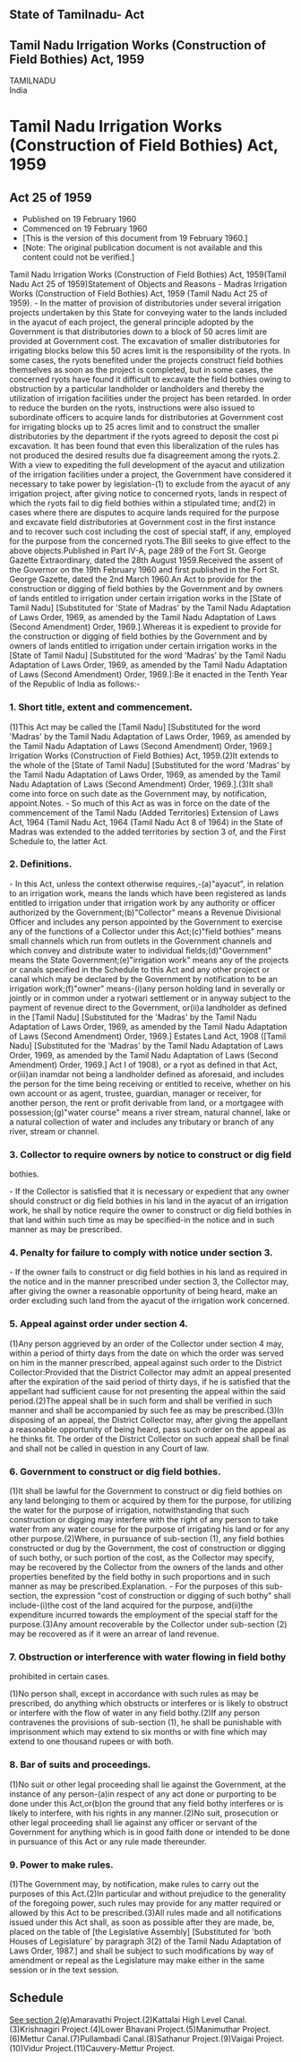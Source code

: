 ## State of Tamilnadu- Act

## Tamil Nadu Irrigation Works (Construction of Field Bothies) Act, 1959

TAMILNADU  
India

# Tamil Nadu Irrigation Works (Construction of Field Bothies) Act, 1959

## Act 25 of 1959

  * Published on 19 February 1960 
  * Commenced on 19 February 1960 
  * [This is the version of this document from 19 February 1960.] 
  * [Note: The original publication document is not available and this content could not be verified.] 

Tamil Nadu Irrigation Works (Construction of Field Bothies) Act, 1959(Tamil
Nadu Act 25 of 1959)Statement of Objects and Reasons - Madras Irrigation Works
(Construction of Field Bothies) Act, 1959 (Tamil Nadu Act 25 of 1959). - In
the matter of provision of distributories under several irrigation projects
undertaken by this State for conveying water to the lands included in the
ayacut of each project, the general principle adopted by the Government is
that distributories down to a block of 50 acres limit are provided at
Government cost. The excavation of smaller distributories for irrigating
blocks below this 50 acres limit is the responsibility of the ryots. In some
cases, the ryots benefited under the projects construct field bothies
themselves as soon as the project is completed, but in some cases, the
concerned ryots have found it difficult to excavate the field bothies owing to
obstruction by a particular landholder or landholders and thereby the
utilization of irrigation facilities under the project has been retarded. In
order to reduce the burden on the ryots, instructions were also issued to
subordinate officers to acquire lands for distributories at Government cost
for irrigating blocks up to 25 acres limit and to construct the smaller
distributories by the department if the ryots agreed to deposit the cost pi
excavation. It has been found that even this liberalization of the rules has
not produced the desired results due fa disagreement among the ryots.2\. With
a view to expediting the full development of the ayacut and utilization of the
irrigation facilities under a project, the Government have considered it
necessary to take power by legislation-(1) to exclude from the ayacut of any
irrigation project, after giving notice to concerned ryots, lands in respect
of which the ryots fail to dig field bothies within a stipulated time; and(2)
in cases where there are disputes to acquire lands required for the purpose
and excavate field distributories at Government cost in the first instance and
to recover such cost including the cost of special staff, if any, employed for
the purpose from the concerned ryots.The Bill seeks to give effect to the
above objects.Published in Part IV-A, page 289 of the Fort St. George Gazette
Extraordinary, dated the 28th August 1959.Received the assent of the Governor
on the 19th February 1960 and first published in the Fort St. George Gazette,
dated the 2nd March 1960.An Act to provide for the construction or digging of
field bothies by the Government and by owners of lands entitled to irrigation
under certain irrigation works in the [State of Tamil Nadu] [Substituted for
'State of Madras' by the Tamil Nadu Adaptation of Laws Order, 1969, as amended
by the Tamil Nadu Adaptation of Laws (Second Amendment) Order, 1969.].Whereas
it is expedient to provide for the construction or digging of field bothies by
the Government and by owners of lands entitled to irrigation under certain
irrigation works in the [State of Tamil Nadu] [Substituted for the word
'Madras' by the Tamil Nadu Adaptation of Laws Order, 1969, as amended by the
Tamil Nadu Adaptation of Laws (Second Amendment) Order, 1969.]:Be it enacted
in the Tenth Year of the Republic of India as follows:-

### 1. Short title, extent and commencement.

(1)This Act may be called the [Tamil Nadu] [Substituted for the word 'Madras'
by the Tamil Nadu Adaptation of Laws Order, 1969, as amended by the Tamil Nadu
Adaptation of Laws (Second Amendment) Order, 1969.] Irrigation Works
(Construction of Field Bothies) Act, 1959.(2)It extends to the whole of the
[State of Tamil Nadu] [Substituted for the word 'Madras' by the Tamil Nadu
Adaptation of Laws Order, 1969, as amended by the Tamil Nadu Adaptation of
Laws (Second Amendment) Order, 1969.].(3)It shall come into force on such date
as the Government may, by notification, appoint.Notes. - So much of this Act
as was in force on the date of the commencement of the Tamil Nadu (Added
Territories) Extension of Laws Act, 1964 (Tamil Nadu Act, 1964 (Tamil Nadu Act
8 of 1964) in the State of Madras was extended to the added territories by
section 3 of, and the First Schedule to, the latter Act.

### 2. Definitions.

\- In this Act, unless the context otherwise requires,-(a)"ayacut", in
relation to an irrigation work, means the lands which have been registered as
lands entitled to irrigation under that irrigation work by any authority or
officer authorized by the Government;(b)"Collector" means a Revenue Divisional
Officer and includes any person appointed by the Government to exercise any of
the functions of a Collector under this Act;(c)"field bothies" means small
channels which run from outlets in the Government channels and which convey
and distribute water to individual fields;(d)"Government" means the State
Government;(e)"irrigation work" means any of the projects or canals specified
in the Schedule to this Act and any other project or canal which may be
declared by the Government by notification to be an irrigation work;(f)"owner"
means-(i)any person holding land in severally or jointly or in common under a
ryotwari settlement or in anyway subject to the payment of revenue direct to
the Government, or(ii)a landholder as defined in the [Tamil Nadu] [Substituted
for the 'Madras' by the Tamil Nadu Adaptation of Laws Order, 1969, as amended
by the Tamil Nadu Adaptation of Laws (Second Amendment) Order, 1969.] Estates
Land Act, 1908 ([Tamil Nadu] [Substituted for the 'Madras' by the Tamil Nadu
Adaptation of Laws Order, 1969, as amended by the Tamil Nadu Adaptation of
Laws (Second Amendment) Order, 1969.] Act I of 1908), or a ryot as defined in
that Act, or(iii)an inamdar not being a landholder defined as aforesaid, and
includes the person for the time being receiving or entitled to receive,
whether on his own account or as agent, trustee, guardian, manager or
receiver, for another person, the rent or profit derivable from land, or a
mortgagee with possession;(g)"water course" means a river stream, natural
channel, lake or a natural collection of water and includes any tributary or
branch of any river, stream or channel.

### 3. Collector to require owners by notice to construct or dig field
bothies.

\- If the Collector is satisfied that it is necessary or expedient that any
owner should construct or dig field bothies in his land in the ayacut of an
irrigation work, he shall by notice require the owner to construct or dig
field bothies in that land within such time as may be specified-in the notice
and in such manner as may be prescribed.

### 4. Penalty for failure to comply with notice under section 3.

\- If the owner fails to construct or dig field bothies in his land as
required in the notice and in the manner prescribed under section 3, the
Collector may, after giving the owner a reasonable opportunity of being heard,
make an order excluding such land from the ayacut of the irrigation work
concerned.

### 5. Appeal against order under section 4.

(1)Any person aggrieved by an order of the Collector under section 4 may,
within a period of thirty days from the date on which the order was served on
him in the manner prescribed, appeal against such order to the District
Collector:Provided that the District Collector may admit an appeal presented
after the expiration of the said period of thirty days, if he is satisfied
that the appellant had sufficient cause for not presenting the appeal within
the said period.(2)The appeal shall be in such form and shall be verified in
such manner and shall be accompanied by such fee as may be prescribed.(3)In
disposing of an appeal, the District Collector may, after giving the appellant
a reasonable opportunity of being heard, pass such order on the appeal as he
thinks fit. The order of the District Collector on such appeal shall be final
and shall not be called in question in any Court of law.

### 6. Government to construct or dig field bothies.

(1)It shall be lawful for the Government to construct or dig field bothies on
any land belonging to them or acquired by them for the purpose, for utilizing
the water for the purpose of irrigation, notwithstanding that such
construction or digging may interfere with the right of any person to take
water from any water course for the purpose of irrigating his land or for any
other purpose.(2)Where, in pursuance of sub-section (1), any field bothies
constructed or dug by the Government, the cost of construction or digging of
such bothy, or such portion of the cost, as the Collector may specify, may be
recovered by the Collector from the owners of the lands and other properties
benefited by the field bothy in such proportions and in such manner as may be
prescribed.Explanation. - For the purposes of this sub-section, the expression
"cost of construction or digging of such bothy" shall include-(i)the cost of
the land acquired for the purpose, and(ii)the expenditure incurred towards the
employment of the special staff for the purpose.(3)Any amount recoverable by
the Collector under sub-section (2) may be recovered as if it were an arrear
of land revenue.

### 7. Obstruction or interference with water flowing in field bothy
prohibited in certain cases.

(1)No person shall, except in accordance with such rules as may be prescribed,
do anything which obstructs or interferes or is likely to obstruct or
interfere with the flow of water in any field bothy.(2)If any person
contravenes the provisions of sub-section (1), he shall be punishable with
imprisonment which may extend to six months or with fine which may extend to
one thousand rupees or with both.

### 8. Bar of suits and proceedings.

(1)No suit or other legal proceeding shall lie against the Government, at the
instance of any person-(a)in respect of any act done or purporting to be done
under this Act,or(b)on the ground that any field bothy interferes or is likely
to interfere, with his rights in any manner.(2)No suit, prosecution or other
legal proceeding shall lie against any officer or servant of the Government
for anything which is in good faith done or intended to be done in pursuance
of this Act or any rule made thereunder.

### 9. Power to make rules.

(1)The Government may, by notification, make rules to carry out the purposes
of this Act.(2)In particular and without prejudice to the generality of the
foregoing power, such rules may provide for any matter required or allowed by
this Act to be prescribed.(3)All rules made and all notifications issued under
this Act shall, as soon as possible after they are made, be, placed on the
table of [the Legislative Assembly] [Substituted for 'both Houses of
Legislature' by paragraph 3(2) of the Tamil Nadu Adaptation of Laws Order,
1987.] and shall be subject to such modifications by way of amendment or
repeal as the Legislature may make either in the same session or in the text
session.

## Schedule

[See section 2(e)](1)Amaravathi Project.(2)Kattalai High Level
Canal.(3)Krishnagiri Project.(4)Lower Bhavani Project.(5)Manimuthar
Project.(6)Mettur Canal.(7)Pullambadi Canal.(8)Sathanur Project.(9)Vaigai
Project.(10)Vidur Project.(11)Cauvery-Mettur Project.


